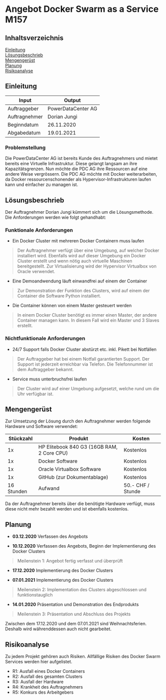 # Angebot Docker Swarm as a Service M157

## Inhaltsverzeichnis

[Einleitung](#Einleitung)  
[Lösungsbeschrieb](#Lösungsbeschrieb)  
[Mengengerüst](#Mengengerüst)  
[Planung](#Planung)  
[Risikoanalyse](#Risikoanalyse)  

<a name="Einleitung"/>
<a name="Lösungsbeschrieb"/>
<a name="Mengengerüst"/>
<a name="Planung"/>
<a name="Risikoanalyse"/>

## Einleitung

| Input  | Output |
| ------------- | ------------- |
| Auftraggeber  | PowerDataCenter AG  |
| Auftragnehmer  | Dorian Jungi  |  
| Beginndatum  | 26.11.2020  |
| Abgabedatum  | 19.01.2021  |

### Problemstellung

Die PowerDataCenter AG ist bereits Kunde des Auftragnehmers und mietet bereits eine Virtuelle Infrastruktur. Diese gelangt langsam an ihre Kapazitätsgrenzen. Nun möchte die PDC AG ihre Ressourcen auf eine andere Weise vergrössern. Die PDC AG möchte mit Docker weiterarbeiten, da Docker ressourcenschonender als Hypervisor-Infrastrukturen laufen kann und einfacher zu managen ist.

## Lösungsbeschrieb

Der Auftragnehmer Dorian Jungi kümmert sich um die Lösungsmethode. Die Anforderungen werden wie folgt gehandhabt:

### Funktionale Anforderungen

- Ein Docker Cluster mit mehreren Docker Containern muss laufen
> Der Auftragnehmer verfügt über eine Umgebung, auf welcher Docker installiert wird. Ebenfalls wird auf dieser Umgebung ein Docker Cluster erstellt und wenn nötig auch virtuelle Maschinen bereitgestellt. Zur Virtualisierung wird der Hypervisor Virtualbox von Oracle verwendet.
- Eine Demoandwendung läuft einwandfrei auf einem der Container
> Zur Demonstration der Funktion des Clusters, wird auf einem der Container die Software Python installiert. 
- Die Container können von einem Master gesteuert werden
> In einem Docker Cluster benötigt es immer einen Master, der andere Container managen kann. In diesem Fall wird ein Master und 3 Slaves erstellt.

### Nichtfunktionale Anforderungen

- 24/7 Support falls Docker Cluster abstürzt etc. inkl. Pikett bei Notfällen
> Der Auftraggeber hat bei einem Notfall garantierten Support. Der Support ist jederzeit erreichbar via Telefon. Die Telefonnummer ist dem Auftraggeber bekannt.
- Service muss unterbruchsfrei laufen
> Der Cluster wird auf einer Umgebung aufgesetzt, welche rund um die Uhr verfügbar ist. 

## Mengengerüst

Zur Umsetzung der Lösung durch den Auftragnehmer werden folgende Hardware und Software verwendet:

| Stückzahl | Produkt | Kosten |
| ------------- | ------------- | ------------- |
| 1x | HP Elitebook 840 G3 (16GB RAM, 2 Core CPU) | Kostenlos |
| 1x | Docker Software | Kostenlos |  
| 1x | Oracle Virtualbox Software | Kostenlos  |
| 1x | GitHub (zur Dokumentablage)  | Kostenlos |
| 16 Stunden | Aufwand  | 50.- CHF / Stunde |


Da der Auftragnehmer bereits über die benötigte Hardware verfügt, muss diese nicht mehr bezahlt werden und ist ebenfalls kostenlos.

## Planung

- **03.12.2020**
Verfassen des Angebots

- **10.12.2020**
Verfassen des Angebots, Beginn der Implementierung des Docker Clusters
> Meilenstein 1: Angebot fertig verfasst und überprüft

- **17.12.2020**
Implementierung des Docker Clusters

- **07.01.2021**
Implementierung des Docker Clusters
> Meilenstein 2: Implementation des Clusters abgeschlossen und funktionstauglich

- **14.01.2020**
Präsentation und Demonstration des Endprodukts
> Meilenstein 3: Präsentation und Abschluss des Projekts

Zwischen dem 17.12.2020 und dem 07.01.2021 sind Weihnachtsferien. Deshalb wird währenddessen auch nicht gearbeitet.

## Risikoanalyse
Zu jedem Projekt gehören auch Risiken. Allfällige Risiken des Docker Swarm Services werden hier aufgelistet.

- R1: Ausfall eines Docker Containers
- R2: Ausfall des gesamten Clusters
- R3: Ausfall der Hardware
- R4: Krankheit des Auftragnehmers
- R5: Konkurs des Arbeitgebers

